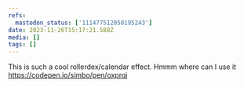 ```yaml
---
refs:
  mastodon_status: ['111477512050195243']
date: 2023-11-26T15:17:21.588Z
media: []
tags: []
---
```


This is such a cool rollerdex/calendar effect. Hmmm where can I use it https://codepen.io/simbo/pen/oxprqj
